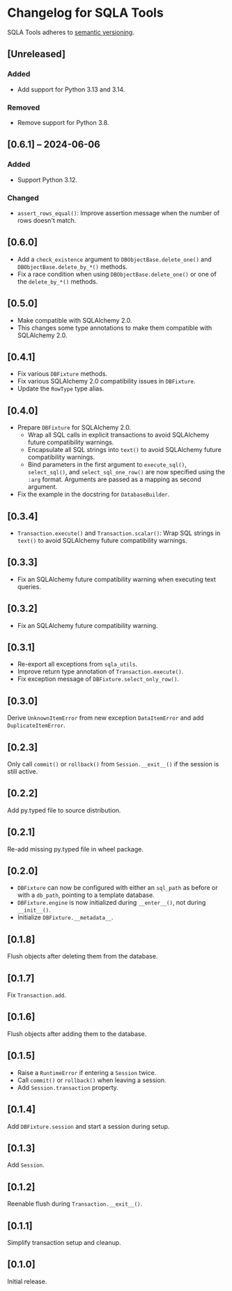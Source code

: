 # Changelog for SQLA Tools

SQLA Tools adheres to [semantic versioning](https://semver.org/).

## [Unreleased]

### Added

- Add support for Python 3.13 and 3.14.

### Removed

- Remove support for Python 3.8.

## [0.6.1] – 2024-06-06

### Added

- Support Python 3.12.

### Changed

- `assert_rows_equal()`: Improve assertion message when the number of rows
  doesn't match.

## [0.6.0]

- Add a `check_existence` argument to `DBObjectBase.delete_one()` and
  `DBObjectBase.delete_by_*()` methods.
- Fix a race condition when using `DBObjectBase.delete_one()` or one of the
  `delete_by_*()` methods.

## [0.5.0]

- Make compatible with SQLAlchemy 2.0.
- This changes some type annotations to make them compatible with
  SQLAlchemy 2.0.

## [0.4.1]

- Fix various `DBFixture` methods.
- Fix various SQLAlchemy 2.0 compatibility issues in `DBFixture`.
- Update the `RowType` type alias.

## [0.4.0]

- Prepare `DBFixture` for SQLAlchemy 2.0.
    - Wrap all SQL calls in explicit transactions to avoid
      SQLAlchemy future compatibility warnings.
    - Encapsulate all SQL strings into `text()` to avoid
      SQLAlchemy future compatibility warnings.
    - Bind parameters in the first argument to `execute_sql()`,
      `select_sql()`, and `select_sql_one_row()` are now specified using
      the `:arg` format. Arguments are passed as a mapping as second
      argument.
- Fix the example in the docstring for `DatabaseBuilder`.

## [0.3.4]

- `Transaction.execute()` and `Transaction.scalar()`: Wrap SQL strings in
  `text()` to avoid SQLAlchemy future compatibility warnings.

## [0.3.3]

- Fix an SQLAlchemy future compatibility warning when executing text queries.

## [0.3.2]

- Fix an SQLAlchemy future compatibility warning.

## [0.3.1]

- Re-export all exceptions from `sqla_utils`.
- Improve return type annotation of `Transaction.execute()`.
- Fix exception message of `DBFixture.select_only_row()`.

## [0.3.0]

Derive `UnknownItemError` from new exception `DataItemError` and add
`DuplicateItemError`.

## [0.2.3]

Only call `commit()` or `rollback()` from `Session.__exit__()`
if the session is still active.

## [0.2.2]

Add py.typed file to source distribution.

## [0.2.1]

Re-add missing py.typed file in wheel package.

## [0.2.0]

- `DBFixture` can now be configured with either an `sql_path` as
  before or with a `db_path`, pointing to a template database.
- `DBFixture.engine` is now initialized during `__enter__()`, not
  during `__init__()`.
- Initialize `DBFixture.__metadata__`.

## [0.1.8]

Flush objects after deleting them from the database.

## [0.1.7]

Fix `Transaction.add`.

## [0.1.6]

Flush objects after adding them to the database.

## [0.1.5]

- Raise a `RuntimeError` if entering a `Session` twice.
- Call `commit()` or `rollback()` when leaving a session.
- Add `Session.transaction` property.

## [0.1.4]

Add `DBFixture.session` and start a session during setup.

## [0.1.3]

Add `Session`.

## [0.1.2]

Reenable flush during `Transaction.__exit__()`.

## [0.1.1]

Simplify transaction setup and cleanup.

## [0.1.0]

Initial release.
